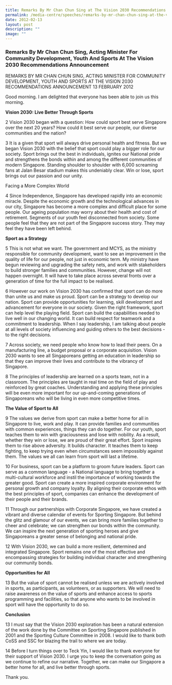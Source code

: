 ```yaml
---
title: Remarks By Mr Chan Chun Sing at The Vision 2030 Recommendations Announcement
permalink: /media-centre/speeches/remarks-by-mr-chan-chun-sing-at-the-vision-2030-recommendations-announcement/
date: 2012-02-13
layout: post
description: ""
image: ""
---
```

### **Remarks By Mr Chan Chun Sing, Acting Minister For Community Development, Youth And Sports At The Vision 2030 Recommendations Announcement**

REMARKS BY MR CHAN CHUN SING, ACTING MINISTER FOR COMMUNITY DEVELOPMENT, YOUTH AND SPORTS AT THE VISION 2030 RECOMMENDATIONS ANNOUNCEMENT
13 FEBRUARY 2012

Good morning. I am delighted that everyone has been able to join us this morning.

**Vision 2030: Live Better Through Sports**

2 Vision 2030 began with a question: How could sport best serve Singapore over the next 20 years? How could it best serve our people, our diverse communities and the nation?

3 It is a given that sport will always drive personal health and fitness. But we began Vision 2030 with the belief that sport could play a bigger role for our society. Sport brings out the best in individuals, ignites our National pride and strengthens the bonds within and among the different communities of modern Singapore. Standing shoulder to shoulder with 6,000 screaming fans at Jalan Besar stadium makes this undeniably clear. Win or lose, sport brings out our passion and our unity.

Facing a More Complex World

4 Since Independence, Singapore has developed rapidly into an economic miracle. Despite the economic growth and the technological advances in our city, Singapore has become a more complex and difficult place for some people. Our ageing population may worry about their health and cost of retirement. Segments of our youth feel disconnected from society. Some people feel that they are not part of the Singapore success story. They may feel they have been left behind.

**Sport as a Strategy**

5 This is not what we want. The government and MCYS, as the ministry responsible for community development, want to see an improvement in the quality of life for our people, not just in economic term. My ministry have begun reviewing and upgrading the safety nets, and work with stakeholders to build stronger families and communities. However, change will not happen overnight. It will have to take place across several fronts over a generation of time for the full impact to be realised.

6 However our work on Vision 2030 has confirmed that sport can do more than unite us and make us proud. Sport can be a strategy to develop our nation. Sport can provide opportunities for learning, skill development and advancement for everyone in our society. Given the right framework, sport can help level the playing field. Sport can build the capabilities needed to live well in our changing world. It can build respect for teamwork and a commitment to leadership. When I say leadership, I am talking about people at all levels of society influencing and guiding others to the best decisions - to the right decisions.

7 Across society, we need people who know how to lead their peers. On a manufacturing line, a budget proposal or a corporate acquisition. Vision 2030 wants to see all Singaporeans getting an education in leadership so that they can improve their lives and contribute to the vibrancy of Singapore.

8 The principles of leadership are learned on a sports team, not in a classroom. The principles are taught in real time on the field of play and reinforced by great coaches. Understanding and applying these principles will be even more important for our up-and-coming generations of Singaporeans who will be living in even more competitive times.

**The Value of Sport to All**

9 The values we derive from sport can make a better home for all in Singapore to live, work and play. It can provide families and communities with common experiences, things they can do together. For our youth, sport teaches them to win with graciousness and lose with nobility. As a result, whether they win or lose, we are proud of their great effort. Sport inspires them to rise above adversity. It builds character. It teaches them to keep fighting, to keep trying even when circumstances seem impossibly against them. The values we all can learn from sport will last a lifetime.

10 For business, sport can be a platform to groom future leaders. Sport can serve as a common language - a National language to bring together a multi-cultural workforce and instil the importance of working towards the greater good. Sport can create a more inspired corporate environment for personal growth and company loyalty. By aligning their corporate ethos with the best principles of sport, companies can enhance the development of their people and their brands.

11 Through our partnerships with Corporate Singapore, we have created a vibrant and diverse calendar of events for Sporting Singapore. But behind the glitz and glamour of our events, we can bring more families together to cheer and celebrate; we can strengthen our bonds within the community. We can inspire the next generation of sporting heroes and give Singaporeans a greater sense of belonging and national pride.

12 With Vision 2030, we can build a more resilient, determined and integrated Singapore. Sport remains one of the most effective and encompassing strategies for building individual character and strengthening our community bonds.

**Opportunities for All**

13 But the value of sport cannot be realised unless we are actively involved in sports, as participants, as volunteers, or as supporters. We will need to raise awareness on the value of sports and enhance access to sports programming and facilities, so that anyone who wants to be involved in sport will have the opportunity to do so.

**Conclusion**

13 I must say that the Vision 2030 exploration has been a natural extension of the work done by the Committee on Sporting Singapore published in 2001 and the Sporting Culture Committee in 2008. I would like to thank both CoSS and SSC for blazing the trail to where we are today.

14 Before I turn things over to Teck Yin, I would like to thank everyone for their support of Vision 2030. I urge you to keep the conversation going as we continue to refine our narrative. Together, we can make our Singapore a better home for all, and live better through sports.

Thank you.